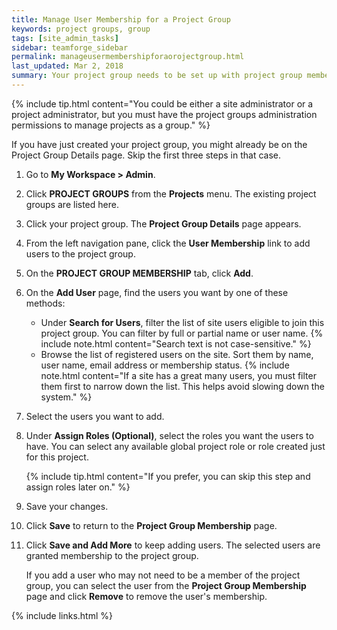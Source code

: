 ```yaml
---
title: Manage User Membership for a Project Group
keywords: project groups, group
tags: [site_admin_tasks]
sidebar: teamforge_sidebar
permalink: manageusermembershipforaorojectgroup.html
last_updated: Mar 2, 2018
summary: Your project group needs to be set up with project group members to facilitate any administrative tasks that you may want to do.
---
```

{% include tip.html content="You could be either a site administrator or a project administrator, but you must have the project groups administration permissions to manage projects as a group." %}

If you have just created your project group, you might already be on the Project Group Details page. Skip the first three steps in that case.

1. Go to **My Workspace > Admin**.
2. Click **PROJECT GROUPS** from the **Projects** menu.
   The existing project groups are listed here.
3. Click your project group. The **Project Group Details** page appears.
4. From the left navigation pane, click the **User Membership** link to add users to the project group.
5. On the **PROJECT GROUP MEMBERSHIP** tab, click **Add**.
6. On the **Add User** page, find the users you want by one of these methods:
   * Under **Search for Users**, filter the list of site users eligible to join this project group. You can filter by full or partial name or user name.
     {% include note.html content="Search text is not case-sensitive." %}
   * Browse the list of registered users on the site. Sort them by name, user name, email address or membership status.
     {% include note.html content="If a site has a great many users, you must filter them first to narrow down the list. This helps avoid slowing down the system." %}
7. Select the users you want to add.
8. Under **Assign Roles (Optional)**, select the roles you want the users to have.
   You can select any available global project role or role created just for this project.

   {% include tip.html content="If you prefer, you can skip this step and assign roles later on." %}
9. Save your changes.
10. Click **Save** to return to the **Project Group Membership** page.
11. Click **Save and Add More** to keep adding users.
    The selected users are granted membership to the project group.

    If you add a user who may not need to be a member of the project group, you can select the user from the **Project Group Membership** page and click **Remove** to remove the user's membership.

{% include links.html %}